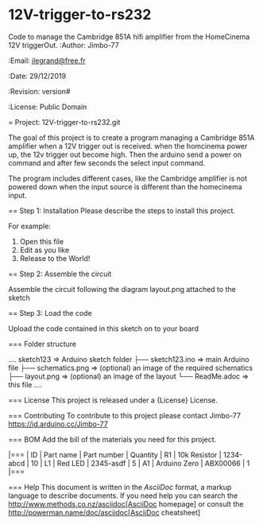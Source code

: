 # 12V-trigger-to-rs232
Code to manage the Cambridge 851A hifi amplifier from the HomeCinema 12V triggerOut.
:Author: Jimbo-77

:Email: jlegrand@free.fr

:Date: 29/12/2019

:Revision: version#

:License: Public Domain

= Project: 12V-trigger-to-rs232.git

The goal of this project is to create a program managing a Cambridge 851A amplifier when a 12V trigger out is received.
when the homcinema power up, the 12v trigger out become high. 
Then the arduino send a power on command and after few seconds the select input command.

The program includes different cases, like the Cambridge amplifier is not powered down when the input source is different than the homecinema input.

== Step 1: Installation
Please describe the steps to install this project.

For example:

1. Open this file
2. Edit as you like
3. Release to the World!

== Step 2: Assemble the circuit

Assemble the circuit following the diagram layout.png attached to the sketch

== Step 3: Load the code

Upload the code contained in this sketch on to your board

=== Folder structure

....
 sketch123                => Arduino sketch folder
  ├── sketch123.ino       => main Arduino file
  ├── schematics.png      => (optional) an image of the required schematics
  ├── layout.png          => (optional) an image of the layout
  └── ReadMe.adoc         => this file
....

=== License
This project is released under a {License} License.

=== Contributing
To contribute to this project please contact Jimbo-77 https://id.arduino.cc/Jimbo-77

=== BOM
Add the bill of the materials you need for this project.

|===
| ID | Part name      | Part number | Quantity
| R1 | 10k Resistor   | 1234-abcd   | 10
| L1 | Red LED        | 2345-asdf   | 5
| A1 | Arduino Zero   | ABX00066    | 1
|===


=== Help
This document is written in the _AsciiDoc_ format, a markup language to describe documents.
If you need help you can search the http://www.methods.co.nz/asciidoc[AsciiDoc homepage]
or consult the http://powerman.name/doc/asciidoc[AsciiDoc cheatsheet]
